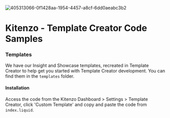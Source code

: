 ![405313066-0f1428aa-1954-4457-a8cf-6dd0aeabc3b2](https://github.com/user-attachments/assets/1af521f1-e18f-44f0-93b6-b294d923ad03)

# Kitenzo - Template Creator Code Samples

### Templates

We have our Insight and Showcase templates, recreated in Template Creator to help get you started with Template Creator development. You can find them in the `templates` folder.

#### Installation

Access the code from the Kitenzo Dashboard > Settings > Template Creator, click 'Custom Template' and copy and paste the code from `index.liquid`.
